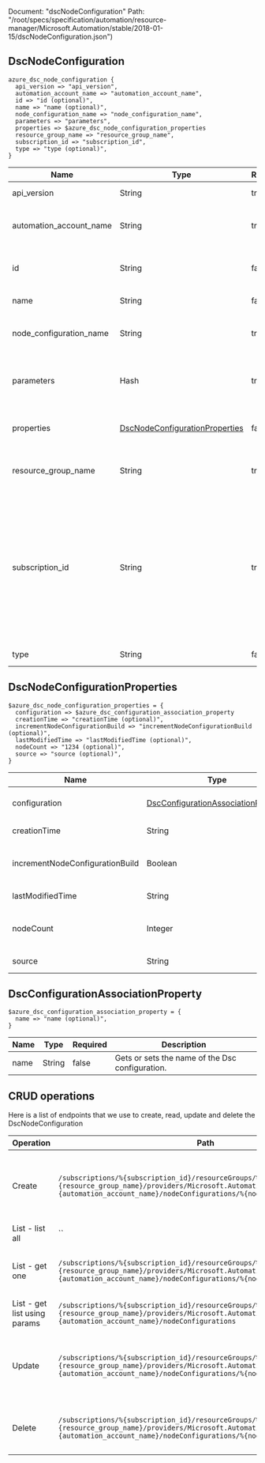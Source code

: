 Document: "dscNodeConfiguration"
Path: "/root/specs/specification/automation/resource-manager/Microsoft.Automation/stable/2018-01-15/dscNodeConfiguration.json")

## DscNodeConfiguration

```puppet
azure_dsc_node_configuration {
  api_version => "api_version",
  automation_account_name => "automation_account_name",
  id => "id (optional)",
  name => "name (optional)",
  node_configuration_name => "node_configuration_name",
  parameters => "parameters",
  properties => $azure_dsc_node_configuration_properties
  resource_group_name => "resource_group_name",
  subscription_id => "subscription_id",
  type => "type (optional)",
}
```

| Name        | Type           | Required       | Description       |
| ------------- | ------------- | ------------- | ------------- |
|api_version | String | true | Client Api Version. |
|automation_account_name | String | true | The name of the automation account. |
|id | String | false | Fully qualified resource Id for the resource |
|name | String | false | The name of the resource |
|node_configuration_name | String | true | The Dsc node configuration name. |
|parameters | Hash | true | The create or update parameters for configuration. |
|properties | [DscNodeConfigurationProperties](#dscnodeconfigurationproperties) | false | Gets or sets the configuration properties. |
|resource_group_name | String | true | Name of an Azure Resource group. |
|subscription_id | String | true | Gets subscription credentials which uniquely identify Microsoft Azure subscription. The subscription ID forms part of the URI for every service call. |
|type | String | false | The type of the resource. |
        
## DscNodeConfigurationProperties

```puppet
$azure_dsc_node_configuration_properties = {
  configuration => $azure_dsc_configuration_association_property
  creationTime => "creationTime (optional)",
  incrementNodeConfigurationBuild => "incrementNodeConfigurationBuild (optional)",
  lastModifiedTime => "lastModifiedTime (optional)",
  nodeCount => "1234 (optional)",
  source => "source (optional)",
}
```

| Name        | Type           | Required       | Description       |
| ------------- | ------------- | ------------- | ------------- |
|configuration | [DscConfigurationAssociationProperty](#dscconfigurationassociationproperty) | false | Gets or sets the configuration of the node. |
|creationTime | String | false | Gets or sets creation time. |
|incrementNodeConfigurationBuild | Boolean | false | If a new build version of NodeConfiguration is required. |
|lastModifiedTime | String | false | Gets or sets the last modified time. |
|nodeCount | Integer | false | Number of nodes with this nodeconfiguration assigned |
|source | String | false | Source of node configuration. |
        
## DscConfigurationAssociationProperty

```puppet
$azure_dsc_configuration_association_property = {
  name => "name (optional)",
}
```

| Name        | Type           | Required       | Description       |
| ------------- | ------------- | ------------- | ------------- |
|name | String | false | Gets or sets the name of the Dsc configuration. |



## CRUD operations

Here is a list of endpoints that we use to create, read, update and delete the DscNodeConfiguration

| Operation | Path | Verb | Description | OperationID |
| ------------- | ------------- | ------------- | ------------- | ------------- |
|Create|`/subscriptions/%{subscription_id}/resourceGroups/%{resource_group_name}/providers/Microsoft.Automation/automationAccounts/%{automation_account_name}/nodeConfigurations/%{node_configuration_name}`|Put|Create the node configuration identified by node configuration name.|DscNodeConfiguration_CreateOrUpdate|
|List - list all|``||||
|List - get one|`/subscriptions/%{subscription_id}/resourceGroups/%{resource_group_name}/providers/Microsoft.Automation/automationAccounts/%{automation_account_name}/nodeConfigurations/%{node_configuration_name}`|Get|Retrieve the Dsc node configurations by node configuration.|DscNodeConfiguration_Get|
|List - get list using params|`/subscriptions/%{subscription_id}/resourceGroups/%{resource_group_name}/providers/Microsoft.Automation/automationAccounts/%{automation_account_name}/nodeConfigurations`|Get|Retrieve a list of dsc node configurations.|DscNodeConfiguration_ListByAutomationAccount|
|Update|`/subscriptions/%{subscription_id}/resourceGroups/%{resource_group_name}/providers/Microsoft.Automation/automationAccounts/%{automation_account_name}/nodeConfigurations/%{node_configuration_name}`|Put|Create the node configuration identified by node configuration name.|DscNodeConfiguration_CreateOrUpdate|
|Delete|`/subscriptions/%{subscription_id}/resourceGroups/%{resource_group_name}/providers/Microsoft.Automation/automationAccounts/%{automation_account_name}/nodeConfigurations/%{node_configuration_name}`|Delete|Delete the Dsc node configurations by node configuration.|DscNodeConfiguration_Delete|